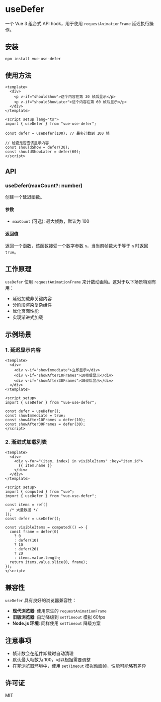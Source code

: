 # useDefer

一个 Vue 3 组合式 API hook，用于使用 `requestAnimationFrame` 延迟执行操作。

## 安装

```bash
npm install vue-use-defer
```

## 使用方法

```vue
<template>
  <div>
    <p v-if="shouldShow">这个内容在第 30 帧后显示</p>
    <p v-if="shouldShowLater">这个内容在第 60 帧后显示</p>
  </div>
</template>

<script setup lang="ts">
import { useDefer } from "vue-use-defer";

const defer = useDefer(100); // 最多计数到 100 帧

// 检查是否应该显示内容
const shouldShow = defer(30);
const shouldShowLater = defer(60);
</script>
```

## API

### useDefer(maxCount?: number)

创建一个延迟函数。

#### 参数

- `maxCount` (可选): 最大帧数，默认为 100

#### 返回值

返回一个函数，该函数接受一个数字参数 `n`，当当前帧数大于等于 `n` 时返回 `true`。

## 工作原理

`useDefer` 使用 `requestAnimationFrame` 来计数动画帧。这对于以下场景特别有用：

- 延迟加载非关键内容
- 分阶段渲染复杂组件
- 优化页面性能
- 实现渐进式加载

## 示例场景

### 1. 延迟显示内容

```vue
<template>
  <div>
    <div v-if="showImmediate">立即显示</div>
    <div v-if="showAfter10Frames">10帧后显示</div>
    <div v-if="showAfter30Frames">30帧后显示</div>
  </div>
</template>

<script setup>
import { useDefer } from "vue-use-defer";

const defer = useDefer();
const showImmediate = true;
const showAfter10Frames = defer(10);
const showAfter30Frames = defer(30);
</script>
```

### 2. 渐进式加载列表

```vue
<template>
  <div>
    <div v-for="(item, index) in visibleItems" :key="item.id">
      {{ item.name }}
    </div>
  </div>
</template>

<script setup>
import { computed } from "vue";
import { useDefer } from "vue-use-defer";

const items = ref([
  /* 大量数据 */
]);
const defer = useDefer();

const visibleItems = computed(() => {
  const frame = defer(0)
    ? 0
    : defer(10)
    ? 10
    : defer(20)
    ? 20
    : items.value.length;
  return items.value.slice(0, frame);
});
</script>
```

## 兼容性

`useDefer` 具有良好的浏览器兼容性：

- **现代浏览器**: 使用原生的 `requestAnimationFrame`
- **旧版浏览器**: 自动降级到 `setTimeout` 模拟 60fps
- **Node.js 环境**: 同样使用 `setTimeout` 降级方案

## 注意事项

- 帧计数会在组件卸载时自动清理
- 默认最大帧数为 100，可以根据需要调整
- 在非浏览器环境中，使用 `setTimeout` 模拟动画帧，性能可能略有差异

## 许可证

MIT
